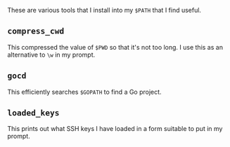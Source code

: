 These are various tools that I install into my `$PATH` that I find useful.

## `compress_cwd`

This compressed the value of `$PWD` so that it's not too long. I use this as an
alternative to `\w` in my prompt.

## `gocd`

This efficiently searches `$GOPATH` to find a Go project.

## `loaded_keys`

This prints out what SSH keys I have loaded in a form suitable to put in my
prompt.
